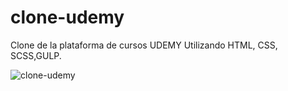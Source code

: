 # clone-udemy

Clone de la plataforma de cursos UDEMY
Utilizando HTML, CSS, SCSS,GULP.


![clone-udemy](https://user-images.githubusercontent.com/53957140/89692112-2f3d2900-d8e1-11ea-8504-16d9f50d585d.png)
